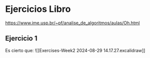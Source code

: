 # Ejercicios Libro
https://www.ime.usp.br/~pf/analise_de_algoritmos/aulas/Oh.html
## Ejercicio 1
Es cierto que:
![[Exercises-Week2 2024-08-29 14.17.27.excalidraw]]